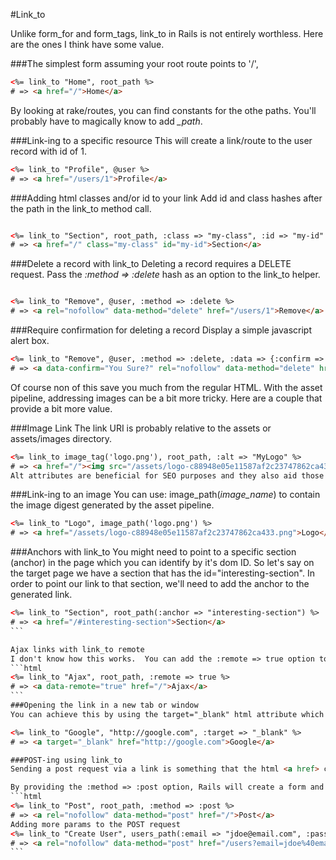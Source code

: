 #Link_to


Unlike form_for and form_tags, link_to in Rails is not entirely worthless.  Here are the ones I think have some value.

###The simplest form
assuming your root route points to '/',
```html
<%= link_to "Home", root_path %>
# => <a href="/">Home</a>
```
By looking at rake/routes, you can find constants for the othe paths.  You'll probably have to magically know to add *_path*.

###Link-ing to a specific resource
This will create a link/route to the user record with id of 1.

```html
<%= link_to "Profile", @user %>
# => <a href="/users/1">Profile</a>
```
###Adding html classes and/or id to your link
Add id and class hashes after the path in the link_to method call. 
```html

<%= link_to "Section", root_path, :class => "my-class", :id => "my-id" %>
# => <a href="/" class="my-class" id="my-id">Section</a>
```
###Delete a record with link_to
Deleting a record requires a DELETE request.  Pass the *:method => :delete* hash as an option to the link_to helper.
```html

<%= link_to "Remove", @user, :method => :delete %>
# => <a rel="nofollow" data-method="delete" href="/users/1">Remove</a>
```

###Require confirmation for deleting a record
Display a simple javascript alert box.

```html
<%= link_to "Remove", @user, :method => :delete, :data => {:confirm => "You Sure?"} %>
# => <a data-confirm="You Sure?" rel="nofollow" data-method="delete" href="/users/1">Remove</a>
```

Of course non of this save you much from the regular HTML.  With the asset pipeline, addressing images can be a bit more tricky.  Here are a couple that provide a bit more value.

###Image Link
The link URI is probably relative to the assets or assets/images directory.

```html
<%= link_to image_tag('logo.png'), root_path, :alt => "MyLogo" %>
# => <a href="/"><img src="/assets/logo-c88948e05e11587af2c23747862ca433.png" alt="MyLogo"></a>
Alt attributes are beneficial for SEO purposes and they also aid those visitors who use text readers or non graphical browsers.
```

###Link-ing to an image
You can use: image_path(*image_name*) to contain the image digest generated by the asset pipeline. 
```html
<%= link_to "Logo", image_path('logo.png') %>
# => <a href="/assets/logo-c88948e05e11587af2c23747862ca433.png">Logo</a>
```

###Anchors with link_to
You might need to point to a specific section (anchor) in the page which you can identify by it's dom ID. So let's say on the target page we have a section that has the id="interesting-section". In order to point our link to that section, we'll need to add the anchor to the generated link.
````html
<%= link_to "Section", root_path(:anchor => "interesting-section") %>
# => <a href="/#interesting-section">Section</a>
```

Ajax links with link_to remote
I don't know how this works.  You can add the :remote => true option to the link to tell Rails that you want to handle the link via javascript. This option will automatically send an ajax request (handled via the jQuery UJS adapter).
```html
<%= link_to "Ajax", root_path, :remote => true %>
# => <a data-remote="true" href="/">Ajax</a>
```       
###Opening the link in a new tab or window
You can achieve this by using the target="_blank" html attribute which in Rails speak will look like this:

<%= link_to "Google", "http://google.com", :target => "_blank" %>
# => <a target="_blank" href="http://google.com">Google</a>

###POST-ing using link_to
Sending a post request via a link is something that the html <a href> cannot do. You can only use it to make GET requests, not POST. That being said, Rails has some magic tricks for you.

By providing the :method => :post option, Rails will create a form and submit it via javascript. Note that you need the jquery-rails gem for this to work, if you don't have it, there won't be any magic happening and your links will default to a GET request.
```html
<%= link_to "Post", root_path, :method => :post %>
# => <a rel="nofollow" data-method="post" href="/">Post</a>
Adding more params to the POST request
<%= link_to "Create User", users_path(:email => "jdoe@email.com", :password => "secret"), :method => :post %>
# => <a rel="nofollow" data-method="post" href="/users?email=jdoe%40email.com&amp;password=secret">Create User</a>
```
